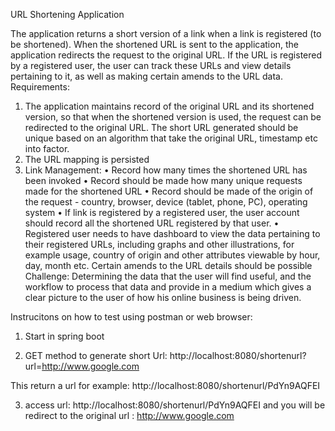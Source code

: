 URL Shortening Application

The application returns a short version of a link when a link is registered (to be shortened). When the shortened URL is sent to the application, the application redirects the request
to the original URL.
If the URL is registered by a registered user, the user can track these URLs and view details pertaining to it, as well as making certain amends to the URL data.
Requirements:
1. The application maintains record of the original URL and its shortened version, so that when the shortened version is used, the request can be redirected to the original URL. The
short URL generated should be unique based on an algorithm that take the original URL, timestamp etc into factor.
2. The URL mapping is persisted
3. Link Management:
• Record how many times the shortened URL has been invoked
• Record should be made how many unique requests made for the shortened URL
• Record should be made of the origin of the request - country, browser, device (tablet, phone, PC), operating system
• If link is registered by a registered user, the user account should record all the shortened URL registered by that user.
• Registered user needs to have dashboard to view the data pertaining to their registered URLs, including graphs and other illustrations, for example usage, country of origin
and other attributes viewable by hour, day, month etc. Certain amends to the URL details should be possible
Challenge: Determining the data that the user will find useful, and the workflow to process that data and provide in a medium which gives a clear picture to the user of how his online
business is being driven.

Instrucitons on how to test using postman or web browser: 
1. Start in spring boot

2. GET method to generate short Url:
http://localhost:8080/shortenurl?url=http://www.google.com

This return a url for example: http://localhost:8080/shortenurl/PdYn9AQFEI

3. access url: http://localhost:8080/shortenurl/PdYn9AQFEI  and you will be redirect to the original url : http://www.google.com



